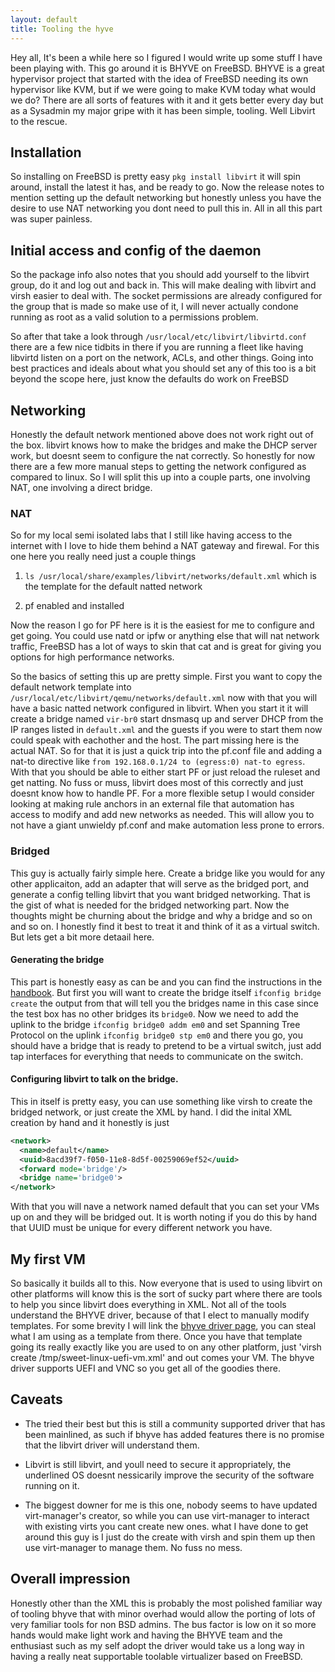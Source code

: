 ```yaml
---
layout: default
title: Tooling the hyve
---
```


Hey all, It's been a while here so I figured I would write up some stuff I have been playing with. This go around it is BHYVE on FreeBSD. 
BHYVE is a great hypervisor project that started with the idea of FreeBSD needing its own hypervisor like KVM, but if we were going to make KVM today what would we do?
There are all sorts of features with it and it gets better every day but as a Sysadmin my major gripe with it has been simple, tooling. Well Libvirt to the rescue.

<!-- more -->

## Installation

So installing on FreeBSD is pretty easy `pkg install libvirt` it will spin around, install the latest it has, and be ready to go. Now the release notes to mention setting up the default networking but honestly unless you have the desire to use NAT networking you dont need to pull this in. All in all this part was super painless.

## Initial access and config of the daemon

So the package info also notes that you should add yourself to the libvirt group, do it and log out and back in. This will make dealing with libvirt and virsh easier to deal with. The socket permissions are already configured for the group that is made so make use of it, I will never actually condone running as root as a valid solution to a permissions problem. 

So after that take a look through `/usr/local/etc/libvirt/libvirtd.conf` there are a few nice tidbits in there if you are running a fleet like having libvirtd listen on a port on the network, ACLs, and other things. Going into best practices and ideals about what you should set any of this too is a bit beyond the scope here, just know the defaults do work on FreeBSD

## Networking

Honestly the default network mentioned above does not work right out of the box. libvirt knows how to make the bridges and make the DHCP server work, but doesnt seem to configure the nat correctly. So honestly for now there are a few more manual steps to getting the network configured as compared to linux. So I will split this up into a couple parts, one involving NAT, one involving a direct bridge. 

### NAT

So for my local semi isolated labs that I still like having access to the internet with I love to hide them behind a NAT gateway and firewal. For this one here you really need just a couple things

1. `ls /usr/local/share/examples/libvirt/networks/default.xml` which is the template for the default natted network

2. pf enabled and installed

Now the reason I go for PF here is it is the easiest for me to configure and get going. You could use natd or ipfw or anything else that will nat network traffic, FreeBSD has a lot of ways to skin that cat and is great for giving you options for high performance networks. 

So the basics of setting this up are pretty simple. First you want to copy the default network template into `/usr/local/etc/libvirt/qemu/networks/default.xml` now with that you will have a basic natted network configured in libvirt. When you start it it will create a bridge named `vir-br0` start dnsmasq up and server DHCP from the IP ranges listed in `default.xml` and the guests if you were to start them now could speak with eachother and the host. The part missing here is the actual NAT. So for that it is just a quick trip into the pf.conf file and adding a nat-to directive like `from 192.168.0.1/24 to (egress:0) nat-to egress`. With that you should be able to either start PF or just reload the ruleset and get natting. No fuss or muss, libvirt does most of this correctly and just doesnt know how to handle PF. For a more flexible setup I would consider looking at making rule anchors in an external file that automation has access to modify and add new networks as needed. This will allow you to not have a giant unwieldy pf.conf and make automation less prone to errors.

### Bridged

This guy is actually fairly simple here. Create a bridge like you would for any other applicaiton, add an adapter that will serve as the bridged port, and generate a config telling libvirt that you want bridged networking. That is the gist of what is needed for the bridged networking part. Now the thoughts might be churning about the bridge and why a bridge and so on and so on. I honestly find it best to treat it and think of it as a virtual switch. But lets get a bit more detaail here.

#### Generating the bridge

This part is honestly easy as can be and you can find the instructions in the [handbook](https://www.freebsd.org/doc/handbook/network-bridging.html). But first you will want to create the bridge itself `ifconfig bridge create` the output from that will tell you the bridges name in this case since the test box has no other bridges its `bridge0`. Now we need to add the uplink to the bridge `ifconfig bridge0 addm em0` and set Spanning Tree Protocol on the uplink `ifconfig bridge0 stp em0` and there you go, you should have a bridge that is ready to pretend to be a virtual switch, just add tap interfaces for everything that needs to communicate on the switch.

#### Configuring libvirt to talk on the bridge.

This in itself is pretty easy, you can use something like virsh to create the bridged network, or just create the XML by hand.
I did the inital XML creation by hand and it honestly is just

```xml
<network>
  <name>default</name>
  <uuid>8acd39f7-f050-11e8-8d5f-00259069ef52</uuid>
  <forward mode='bridge'/>
  <bridge name='bridge0'>
</network>
```

With that you will nave a network named default that you can set your VMs up on and they will be bridged out. It is worth noting if you do this by hand that UUID must be unique for every different network you have.

## My first VM

So basically it builds all to this. Now everyone that is used to using libvirt on other platforms will know this is the sort of sucky part where there are tools to help you since libvirt does everything in XML. Not all of the tools understand the BHYVE driver, because of that I elect to manually modify templates. For some brevity I will link the [bhyve driver page](https://libvirt.org/drvbhyve.html), you can steal what I am using as a template from there. Once you have that template going its really exactly like you are used to on any other platform, just 'virsh create /tmp/sweet-linux-uefi-vm.xml' and out comes your VM. The bhyve driver supports UEFI and VNC so you get all of the goodies there.

## Caveats

- The tried their best but this is still a community supported driver that has been mainlined, as such if bhyve has added features there is no promise that the libvirt driver will understand them. 

- Libvirt is still libvirt, and youll need to secure it appropriately, the underlined OS doesnt nessicarily improve the security of the software running on it.

- The biggest downer for me is this one, nobody seems to have updated virt-manager's creator, so while you can use virt-manager to interact with existing virts you cant create new ones. what I have done to get around this guy is I just do the create with virsh and spin them up then use virt-manager to manage them. No fuss no mess.

## Overall impression

Honestly other than the XML this is probably the most polished familiar way of tooling bhyve that with minor overhad would allow the porting of lots of very familiar tools for non BSD admins. The bus factor is low on it so more hands would make light work and having the BHYVE team and the enthusiast such as my self adopt the driver would take us a long way in having a really neat supportable toolable virtualizer based on FreeBSD.